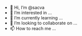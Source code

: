- 👋 Hi, I’m @sacva
- 👀 I’m interested in ...
- 🌱 I’m currently learning ...
- 💞️ I’m looking to collaborate on ...
- 📫 How to reach me ...

<!---
sacva/sacva is a ✨ special ✨ repository because its `README.md` (this file) appears on your GitHub profile.
You can click the Preview link to take a look at your changes.
--->

